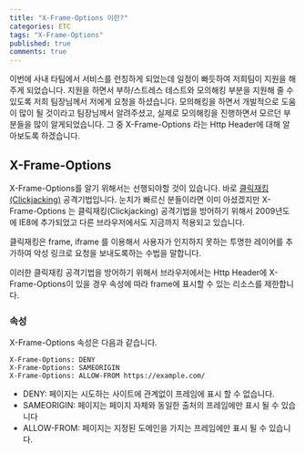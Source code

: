 ```yaml
---
title: "X-Frame-Options 이란?"
categories: ETC
tags: "X-Frame-Options"
published: true
comments: true
---
```




이번에 사내 타팀에서 서비스를 런칭하게 되었는데 일정이 빠듯하여 저희팀이 지원을 해주게 되었습니다. 지원을 하면서 부하/스트레스 테스트와 모의해킹 부분을 지원해 줄 수 있도록 저희 팀장님께서 저에게 요청을 하셨습니다. 모의해킹을 하면서 개발적으로 도움이 많이 될 것이라고 팀장님께서 알려주셨고, 실제로 모의해킹을 진행하면서 모르던 부분들을 많이 알게되었습니다. 그 중 X-Frame-Options 라는 Http Header에 대해 알아보도록 하겠습니다.



## X-Frame-Options

X-Frame-Options를 알기 위해서는 선행되야할 것이 있습니다. 바로 [클릭재킹(Clickjacking)](https://ko.wikipedia.org/wiki/%ED%81%B4%EB%A6%AD%EC%9E%AC%ED%82%B9) 공격기법입니다. 눈치가 빠르신 분들이라면 이미 아셨겠지만 X-Frame-Options 는 클릭재킹(Clickjacking) 공격기법을 방어하기 위해서 2009년도에 IE8에 추가되었고 다른 브라우저에서도 지금까지 적용되고 있습니다.

클릭재킹은 frame, iframe 를 이용해서 사용자가 인지하지 못하는 투명한 레이어를 추가하여 악성 링크로 요청을 보내도록하는 수법을 말합니다.

이러한 클릭재킹 공격기법을 방어하기 위해서 브라우저에서는 Http Header에 X-Frame-Options이 있을 경우 속성에 따라 frame에 표시할 수 있는 리소스를 제한합니다.



### 속성

X-Frame-Options 속성은 다음과 같습니다.

```http
X-Frame-Options: DENY
X-Frame-Options: SAMEORIGIN
X-Frame-Options: ALLOW-FROM https://example.com/
```

- DENY: 페이지는 시도하는 사이트에 관계없이 프레임에 표시 할 수 없습니다.
- SAMEORIGIN: 페이지는 페이지 자체와 동일한 출처의 프레임에만 표시 될 수 있습니다
- ALLOW-FROM: 페이지는 지정된 도메인을 가지는 프레임에만 표시 될 수 있습니다.